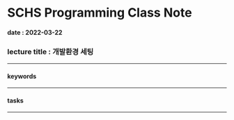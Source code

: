 # SCHS Programming Class Note
#### date : 2022-03-22
### lecture title : 개발환경 세팅
* * *


#### keywords
* * *




#### tasks
* * *